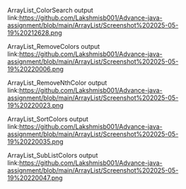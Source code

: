 ArrayList_ColorSearch output link:https://github.com/Lakshmisb001/Advance-java-assignment/blob/main/ArrayList/Screenshot%202025-05-19%20212628.png

ArrayList_RemoveColors output link:https://github.com/Lakshmisb001/Advance-java-assignment/blob/main/ArrayList/Screenshot%202025-05-19%20220006.png

ArrayList_RemoveNthColor output link:https://github.com/Lakshmisb001/Advance-java-assignment/blob/main/ArrayList/Screenshot%202025-05-19%20220023.png

ArrayList_SortColors output link:https://github.com/Lakshmisb001/Advance-java-assignment/blob/main/ArrayList/Screenshot%202025-05-19%20220035.png

ArrayList_SubListColors output link:https://github.com/Lakshmisb001/Advance-java-assignment/blob/main/ArrayList/Screenshot%202025-05-19%20220047.png



